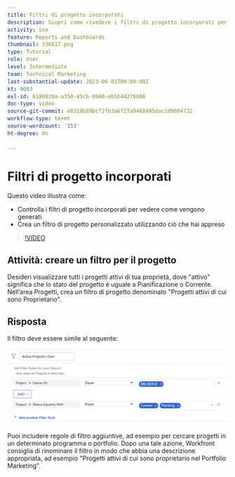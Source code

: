```yaml
---
title: Filtri di progetto incorporati
description: Scopri come rivedere i filtri di progetto incorporati per vedere come vengono generati e creare un filtro di progetto personalizzato in Workfront.
activity: use
feature: Reports and Dashboards
thumbnail: 336817.png
type: Tutorial
role: User
level: Intermediate
team: Technical Marketing
last-substantial-update: 2023-06-01T00:00:00Z
kt: 9083
exl-id: 8180029a-a350-45cb-9948-eb5b44276b86
doc-type: video
source-git-commit: e8318b89bcf2fb3a6f27a9468495dac1d9084732
workflow-type: tm+mt
source-wordcount: '153'
ht-degree: 0%

---
```


# Filtri di progetto incorporati

Questo video illustra come:

* Controlla i filtri di progetto incorporati per vedere come vengono generati
* Crea un filtro di progetto personalizzato utilizzando ciò che hai appreso

>[!VIDEO](https://video.tv.adobe.com/v/336817/?quality=12&learn=on)


## Attività: creare un filtro per il progetto

Desideri visualizzare tutti i progetti attivi di tua proprietà, dove &quot;attivo&quot; significa che lo stato del progetto è uguale a Pianificazione o Corrente. Nell’area Progetti, crea un filtro di progetto denominato &quot;Progetti attivi di cui sono Proprietario&quot;.

## Risposta

Il filtro deve essere simile al seguente:

![Immagine della schermata per creare un filtro per il progetto](assets/opening-built-in-project-filters-1.png)

Puoi includere regole di filtro aggiuntive, ad esempio per cercare progetti in un determinato programma o portfolio. Dopo una tale azione, Workfront consiglia di rinominare il filtro in modo che abbia una descrizione appropriata, ad esempio &quot;Progetti attivi di cui sono proprietario nel Portfolio Marketing&quot;.
